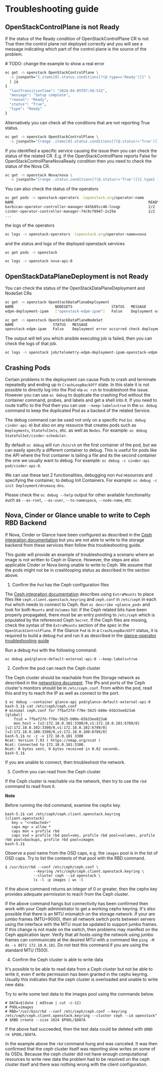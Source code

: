 # Troubleshooting guide

## OpenStackControlPlane is not Ready

If the status of the Ready condition of OpenStackControlPlane CR is not True
then the control plane not deployed correctly and you will see a message
indicating which part of the control plane is the source of the problem.

\# TODO: change the example to show a real error
```sh
oc get -n openstack OpenStackControlPlane \
  -o jsonpath="{.items[0].status.conditions[?(@.type=='Ready')]}" \
  | jq
{
  "lastTransitionTime": "2024-04-05T07:56:53Z",
  "message": "Setup complete",
  "reason": "Ready",
  "status": "True",
  "type": "Ready"
}
```

Alternatively you can check all the conditions that are not reporting True
status.

```sh
oc get -n openstack OpenStackControlPlane \
  -o jsonpath="{range .items[0].status.conditions[?(@.status!='True')]}{.type} is {.status} due to {.message}{'\n'}{end}"
```

If you identified a specific service causing the issue then you can check the
status of the related CR. E.g. If the OpenStackControlPlane reports False for
OpenStackControlPlaneNovaReady condition then you need to check the status
of the Nova CR.

```sh
oc get -n openstack Nova/nova \
  -o jsonpath="{range .status.conditions[?(@.status!='True')]}{.type} is {.status} due to {.message}{'\n'}{end}"
```

You can also check the status of the operators
```sh
oc get pods -n openstack-operators -lopenstack.org/operator-name
NAME                                                              READY   STATUS    RESTARTS   AGE
barbican-operator-controller-manager-845b85cc46-lnxqp             2/2     Running   0          2d
cinder-operator-controller-manager-74c9cf8947-2v25m               2/2     Running   0          2d
...
```
the logs of the operators
```sh
oc logs -n openstack-operators -lopenstack.org/operator-name=nova
```
and the status and logs of the deployed openstack services
```sh
oc get pods -n openstack
```
```sh
oc logs -n openstack nova-api-0
```


## OpenStackDataPlaneDeployment is not Ready

You can check the status of the OpenStackDataPlaneDeployment and NodeSet CRs
```sh
oc get -n openstack OpenStackDataPlaneDeployment
NAME                   NODESETS                  STATUS   MESSAGE
edpm-deployment-ipam   ["openstack-edpm-ipam"]   False    Deployment error occurred nodeSet: openstack-edpm-ipam error: execution.name telemetry-edpm-deployment-ipam-openstack-edpm-ipam Execution.namespace openstack Execution.status.jobstatus: Failed
```
```sh
oc get -n openstack OpenStackDataPlaneNodeSet
NAME                  STATUS   MESSAGE
openstack-edpm-ipam   False    Deployment error occurred check deploymentStatuses for more details

```
The output will tell you which ansible executing job is failed, then you can
check the logs of that job.
```sh
oc logs -n openstack job/telemetry-edpm-deployment-ipam-openstack-edpm-ipam
```

## Crashing Pods

Certain problems in the deployment can cause Pods to crash and terminate
repeatedly and ending up in `CrashLoopBackOff` state. In this state it is not
possible to directly log into the Pod via `oc rsh` to troubleshoot the issue.
However you can use `oc debug` to duplicate the crashing Pod without the
container command, probes, and labels and get a shell into it. If you need to
route traffic to the Pod then you can use `--keep-labels=true` in the
`oc debug` command to keep the duplicated Pod as a backed of the related
Service.

The debug command can be used not only on a specific `Pod` (`oc debug
cinder-api-0`) but also on any resource that creates pods such as
`Deployments`, `StatefulSets`, etc. as well as `Nodes`.  For example: `oc debug
StatefulSet/cinder-scheduler`.

By default `oc debug` will run `/bin/sh` on the first container of the pod, but
we can easily specify a different container to debug.  This is useful for pods
like the API where the first container is tailing a file and its the second
container the one we usually want to debug.  For example: `oc debug -c
cinder-api pod/cinder-api-0`.

We can use these last 2 functionalities, debugging non `Pod` resources and
specifying the container, to debug Init Containers.  For example: `oc debug
-c init Deployment/dnsmasq-dns`.

Please check the `oc debug --help` output for other available functionality
such as `--as-root`, `--as-user`, `--to-namespace`, `--node-name`, etc.

## Nova, Cinder or Glance unable to write to Ceph RBD Backend

If Nova, Cinder or Glance have been configured as described in the
[Ceph integration documentation](ceph.md) but you are not able to
write to the storage backend from these services then follow this
troubleshooting guide.

This guide will provide an example of troubleshooting a scenario where
an image is not written to Ceph in Glance. However, the steps are also
applicable Cinder or Nova being unable to write to Ceph. We assume
that the pods might not be in crashlooping status as described in the
section above.

1. Confirm the `Pod` has the Ceph configuration files

The [Ceph integration documentation](ceph.md) describes using
`ExtraMounts` to place files like `ceph.client.openstack.keyring`
and `ceph.conf` in `/etc/ceph` in each `Pod` which needs to connect
to Ceph.
Run `oc describe <glance_pod>` and look for both `Mounts` and `Volumes` list:
if the Ceph related bits have been properly propagated, there must be an entry
pointing to `/etc/ceph` which is populated by the referenced Ceph `Secret`.
If the Ceph files are missing, check the syntax of the `ExtraMounts` section of
the spec in the `OpenStackControlPlane`. If the Glance `Pod` is in a
`CrashLoopBackOff` status, it is required to build a debug `Pod` and run it as
described in the [glance-operator troubleshooting
guide](https://github.com/openstack-k8s-operators/glance-operator/blob/main/docs/dev/troubleshooting.md)

Run a debug `Pod` with the following command:

```
oc debug pod/glance-default-external-api-0 --keep-labels=true
```

2. Confirm the pod can reach the Ceph cluster

The Ceph cluster should be reachable from the Storage network as described in
the [networking document](networking.md). The IPs and ports of the Ceph
cluster's monitors should be in `/etc/ceph.conf`. From within the pod, read
this and try to reach the IP as well as connect to the port.
```
$ oc debug --container glance-api pod/glance-default-external-api-0
bash-5.1$ cat /etc/ceph/ceph.conf
# minimal ceph.conf for 7fbaf2fd-f70e-5625-b00e-65b33ee823a6
[global]
	fsid = 7fbaf2fd-f70e-5625-b00e-65b33ee823a6
	mon_host = [v2:172.18.0.101:3300/0,v1:172.18.0.101:6789/0] [v2:172.18.0.102:3300/0,v1:172.18.0.102:6789/0] [v2:172.18.0.100:3300/0,v1:172.18.0.100:6789/0]
bash-5.1$ nc -z -v 172.18.0.101 3300
Ncat: Version 7.93 ( https://nmap.org/ncat )
Ncat: Connected to 172.18.0.101:3300.
Ncat: 0 bytes sent, 0 bytes received in 0.62 seconds.
bash-5.1$
```
If you are unable to connect, then troubleshoot the network.

3. Confirm you can read from the Ceph cluster

If the Ceph cluster is reachable via the network, then try to use the
`rbd` command to read from it.

**Note**

Before running the rbd command, examine the cephx key.

```
bash-5.1$ cat /etc/ceph/ceph.client.openstack.keyring
[client.openstack]
   key = "<redacted>"
   caps mgr = allow *
   caps mon = profile rbd
   caps osd = profile rbd pool=vms, profile rbd pool=volumes, profile rbd pool=backups, profile rbd pool=images
bash-5.1$
```
Observe a pool name from the OSD caps, e.g. the `images` pool is in
the list of OSD caps. Try to list the contexts of that pool with the
RBD command.
```
$ /usr/bin/rbd --conf /etc/ceph/ceph.conf \
             --keyring /etc/ceph/ceph.client.openstack.keyring \
             --cluster ceph --id openstack \
             ls -l -p images | wc -l
```
If the above command returns an integer of 0 or greater, then the
cephx key provides adequate permission to reach from the Ceph cluster.

If the above command hangs but connectivity has been confirmed then
work with your Ceph administrator to get a working cephx keyring.
It's also possible that there is an MTU mismatch on the storage
network. If your are jumbo frames (MTU=9000), then all network
switch ports between servers using the interface with the MTU
must be updated to support jumbo frames. If this change
is not made on the switch, then problems may manifest on the
Ceph application layer. Verify that all hosts using the network using
jumbo frames can communicate at the desired MTU with a command
like `ping -M do -s 8972 172.18.0.101`. Do not test this command
if you are using the standard MTU (1500).

4. Confirm the Ceph cluster is able to write data

It's possible to be able to read data from a Ceph cluster but not be
able to write it, even if write permission has been granted in the
cephx keyring. Usually this indicates that the ceph cluster is
overloaded and unable to write new data.

Try to write some test data to the images pool using the commands
below.
```
# DATA=$(date | md5sum | cut -c-12)
# POOL=images
# RBD="/usr/bin/rbd --conf /etc/ceph/ceph.conf --keyring /etc/ceph/ceph.client.openstack.keyring --cluster ceph --id openstack"
# $RBD create --size 1024 $POOL/$DATA
```
If the above had succeeded, then the test data could be deleted with
`$RBD rm $POOL/$DATA`.

In the example above the `rbd` command hung and was canceled. It was
then confirmed that the ceph cluster itself was reporting slow writes
on some of its OSDs. Because the ceph cluster did not have enough
computational resources to write new data the problem had to be
resolved on the ceph cluster itself and there was nothing wrong with
the client configuration.

